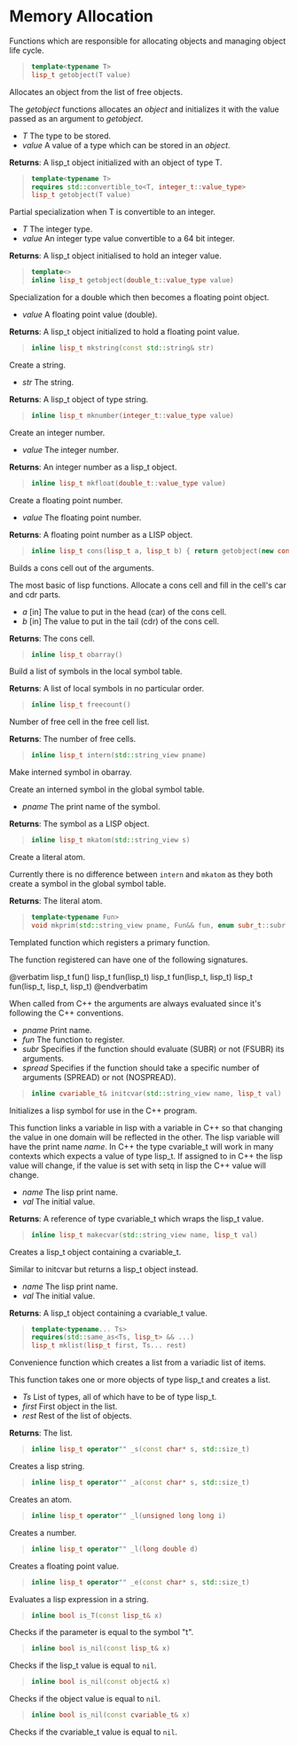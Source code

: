 # Memory Allocation

Functions which are responsible for allocating objects and managing object
life cycle.

> ```cpp
> template<typename T>
> lisp_t getobject(T value)
> ```

Allocates an object from the list of free objects.

The _getobject_ functions allocates an _object_ and initializes it with the
value passed as an argument to _getobject_.

- _T_ The type to be stored.
- _value_ A value of a type which can be stored in an _object_.

**Returns**: A lisp_t object initialized with an object of type T.

> ```cpp
> template<typename T>
> requires std::convertible_to<T, integer_t::value_type>
> lisp_t getobject(T value)
> ```

Partial specialization when T is convertible to an integer.

- _T_ The integer type.
- _value_ An integer type value convertible to a 64 bit integer.

**Returns**: A lisp_t object initialised to hold an integer value.

> ```cpp
> template<>
> inline lisp_t getobject(double_t::value_type value)
> ```

Specialization for a double which then becomes a floating point
object.

- _value_ A floating point value (double).

**Returns**: A lisp_t object initialized to hold a floating point value.

> ```cpp
> inline lisp_t mkstring(const std::string& str)
> ```

Create a string.

- _str_ The string.

**Returns**: A lisp_t object of type string.

> ```cpp
> inline lisp_t mknumber(integer_t::value_type value)
> ```

Create an integer number.

- _value_ The integer number.

**Returns**: An integer number as a lisp_t object.

> ```cpp
> inline lisp_t mkfloat(double_t::value_type value)
> ```

Create a floating point number.

- _value_ The floating point number.

**Returns**: A floating point number as a LISP object.

> ```cpp
> inline lisp_t cons(lisp_t a, lisp_t b) { return getobject(new cons_t
> ```

Builds a cons cell out of the arguments.

The most basic of lisp functions.  Allocate a cons cell and fill in the
cell's car and cdr parts.

- _a_ [in] The value to put in the head (car) of the cons cell.
- _b_ [in] The value to put in the tail (cdr) of the cons cell.

**Returns**: The cons cell.

> ```cpp
> inline lisp_t obarray()
> ```

Build a list of symbols in the local symbol table.

**Returns**: A list of local symbols in no particular order.

> ```cpp
> inline lisp_t freecount()
> ```

Number of free cell in the free cell list.

**Returns**: The number of free cells.

> ```cpp
> inline lisp_t intern(std::string_view pname)
> ```

Make interned symbol in obarray.

Create an interned symbol in the global symbol table.

- _pname_ The print name of the symbol.

**Returns**: The symbol as a LISP object.

> ```cpp
> inline lisp_t mkatom(std::string_view s)
> ```

Create a literal atom.

Currently there is no difference between `intern` and `mkatom` as they both
create a symbol in the global symbol table.

**Returns**: The literal atom.

> ```cpp
> template<typename Fun>
> void mkprim(std::string_view pname, Fun&& fun, enum subr_t::subr subr, enum subr_t::spread spread)
> ```

Templated function which registers a primary function.

The function registered can have one of the following signatures.

@verbatim
  lisp_t fun()
  lisp_t fun(lisp_t)
  lisp_t fun(lisp_t, lisp_t)
  lisp_t fun(lisp_t, lisp_t, lisp_t)
@endverbatim

When called from C++ the arguments are always evaluated since it's
following the C++ conventions.

- _pname_ Print name.
- _fun_ The function to register.
- _subr_ Specifies if the function should evaluate (SUBR) or not (FSUBR)
its arguments.
- _spread_ Specifies if the function should take a specific number of
arguments (SPREAD) or not (NOSPREAD).

> ```cpp
> inline cvariable_t& initcvar(std::string_view name, lisp_t val)
> ```

Initializes a lisp symbol for use in the C++ program.

This function links a variable in lisp with a variable in C++ so that
changing the value in one domain will be reflected in the other.  The lisp
variable will have the print name _name_.  In C++ the type cvariable_t
will work in many contexts which expects a value of type lisp_t.  If
assigned to in C++ the lisp value will change, if the value is set with
setq in lisp the C++ value will change.

- _name_ The lisp print name.
- _val_ The initial value.

**Returns**: A reference of type cvariable_t which wraps the lisp_t value.

> ```cpp
> inline lisp_t makecvar(std::string_view name, lisp_t val)
> ```

Creates a lisp_t object containing a cvariable_t.

Similar to initcvar but returns a lisp_t object instead.

- _name_ The lisp print name.
- _val_ The initial value.

**Returns**: A lisp_t object containing a cvariable_t value.

> ```cpp
> template<typename... Ts>
> requires(std::same_as<Ts, lisp_t> && ...)
> lisp_t mklist(lisp_t first, Ts... rest)
> ```

Convenience function which creates a list from a variadic list of
items.

This function takes one or more objects of type lisp_t and creates a list.

- _Ts_ List of types, all of which have to be of type lisp_t.
- _first_ First object in the list.
- _rest_ Rest of the list of objects.

**Returns**: The list.

> ```cpp
> inline lisp_t operator"" _s(const char* s, std::size_t)
> ```

Creates a lisp string.

> ```cpp
> inline lisp_t operator"" _a(const char* s, std::size_t)
> ```

Creates an atom.

> ```cpp
> inline lisp_t operator"" _l(unsigned long long i)
> ```

Creates a number.

> ```cpp
> inline lisp_t operator"" _l(long double d)
> ```

Creates a floating point value.

> ```cpp
> inline lisp_t operator"" _e(const char* s, std::size_t)
> ```

Evaluates a lisp expression in a string.

> ```cpp
> inline bool is_T(const lisp_t& x)
> ```

Checks if the parameter is equal to the symbol "t".

> ```cpp
> inline bool is_nil(const lisp_t& x)
> ```

Checks if the lisp_t value is equal to `nil`.

> ```cpp
> inline bool is_nil(const object& x)
> ```

Checks if the object value is equal to `nil`.

> ```cpp
> inline bool is_nil(const cvariable_t& x)
> ```

Checks if the cvariable_t value is equal to `nil`.

